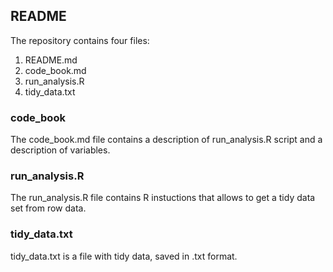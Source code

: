 ## README

The repository contains four files:
1.  README.md
2.  code_book.md
3.  run_analysis.R
4.  tidy_data.txt 

### code_book
The code_book.md file contains a description of run_analysis.R script and a description of variables.

### run_analysis.R
The run_analysis.R file contains R instuctions that allows to get a tidy data set from row data.

### tidy_data.txt
tidy_data.txt is a file with tidy data, saved in .txt format.
